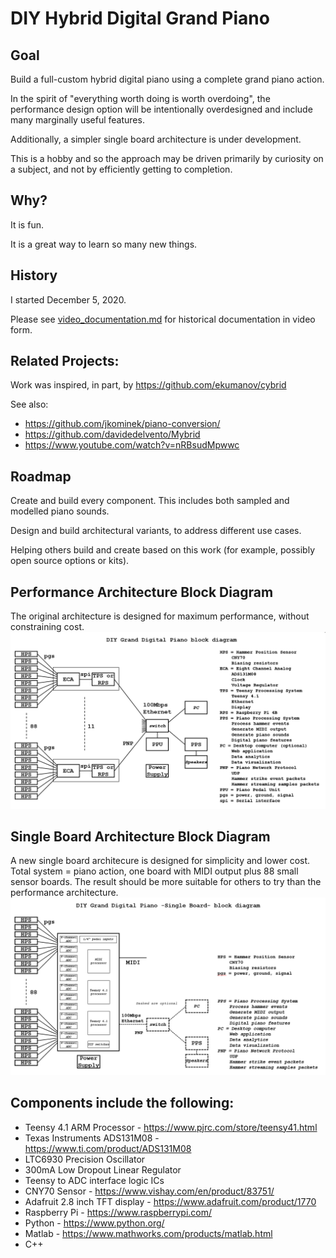 # DIY Hybrid Digital Grand Piano

## Goal

Build a full-custom hybrid digital piano using a complete grand piano action. 

In the spirit of "everything worth doing is worth overdoing", the performance design option will be intentionally overdesigned and include many marginally useful features.

Additionally, a simpler single board architecture is under development.

This is a hobby and so the approach may be driven primarily by curiosity on a subject, and not by efficiently getting to completion.

## Why?

It is fun.

It is a great way to learn so many new things.

## History

I started December 5, 2020.

Please see [video_documentation.md](video_documentation.md) for historical documentation in video form.

## Related Projects:

Work was inspired, in part, by https://github.com/ekumanov/cybrid

See also:

* https://github.com/jkominek/piano-conversion/
* https://github.com/davidedelvento/Mybrid
* https://www.youtube.com/watch?v=nRBsudMpwwc

## Roadmap

Create and build every component. This includes both sampled and modelled piano sounds.

Design and build architectural variants, to address different use cases.

Helping others build and create based on this work (for example, possibly open source options or kits).

## Performance Architecture Block Diagram
The original architecture is designed for maximum performance, without constraining cost.
![alt text](block_diagram_performance.png)

## Single Board Architecture Block Diagram
A new single board architecure is designed for simplicity and lower cost.
Total system = piano action, one board with MIDI output plus 88 small sensor boards.
The result should be more suitable for others to try than the performance architecture.
![alt text](block_diagram_single_board.png)

## Components include the following:
* Teensy 4.1 ARM Processor - https://www.pjrc.com/store/teensy41.html
* Texas Instruments ADS131M08 - https://www.ti.com/product/ADS131M08
* LTC6930 Precision Oscillator
* 300mA Low Dropout Linear Regulator
* Teensy to ADC interface logic ICs
* CNY70 Sensor - https://www.vishay.com/en/product/83751/
* Adafruit 2.8 inch TFT display - https://www.adafruit.com/product/1770
* Raspberry Pi - https://www.raspberrypi.com/
* Python - https://www.python.org/
* Matlab - https://www.mathworks.com/products/matlab.html
* C++